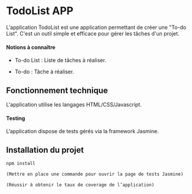 TodoList APP
============

  L'application TodoList est une application permettant de créer une "To-do List".
  C'est un outil simple et efficace pour gérer les tâches d'un projet.
  #### Notions à connaître

  * To-do List : Liste de tâches à réaliser.

  * To-do : Tâche à réaliser.

Fonctionnement technique
------------------------

  L'application utilise les langages HTML/CSS/Javascript.

  #### Testing

  L’application dispose de tests gérés via la framework Jasmine.
  
Installation du projet
----------------------
  ```javascript
  npm install

  (Mettre en place une commande pour ouvrir la page de tests Jasmine)

  (Réussir à obtenir le taux de coverage de l’application)
  ```
